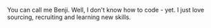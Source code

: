 You can call me Benji.
Well, I don't know how to code - yet. I just love sourcing, recruiting and learning new skills.

